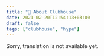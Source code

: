 ```yaml
---
title: "🗿 About Clubhouse"
date: 2021-02-20T12:54:13+03:00
draft: false
tags: ["clubhouse", "hype"]
---
```


​​Sorry, translation is not available yet.
